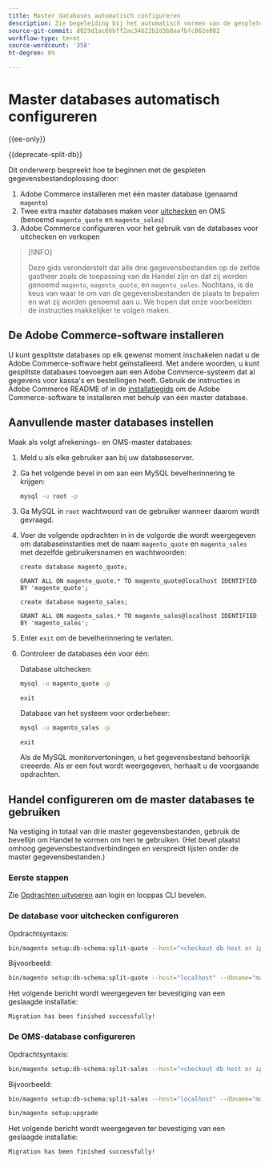 ```yaml
---
title: Master databases automatisch configureren
description: Zie begeleiding bij het automatisch vormen van de gespleten gegevensbestandoplossing.
source-git-commit: d029d1ac66bff2ac34b22b2d3b8aafbfc062e082
workflow-type: tm+mt
source-wordcount: '358'
ht-degree: 0%

---
```



# Master databases automatisch configureren

{{ee-only}}

{{deprecate-split-db}}

Dit onderwerp bespreekt hoe te beginnen met de gespleten gegevensbestandoplossing door:

1. Adobe Commerce installeren met één master database (genaamd `magento`)
1. Twee extra master databases maken voor [uitchecken](https://glossary.magento.com/checkout) en OMS (benoemd `magento_quote` en `magento_sales`)
1. Adobe Commerce configureren voor het gebruik van de databases voor uitchecken en verkopen

>[!INFO]
>
>Deze gids veronderstelt dat alle drie gegevensbestanden op de zelfde gastheer zoals de toepassing van de Handel zijn en dat zij worden genoemd `magento`, `magento_quote`, en `magento_sales`. Nochtans, is de keus van waar te om van de gegevensbestanden de plaats te bepalen en wat zij worden genoemd aan u. We hopen dat onze voorbeelden de instructies makkelijker te volgen maken.

## De Adobe Commerce-software installeren

U kunt gesplitste databases op elk gewenst moment inschakelen nadat u de Adobe Commerce-software hebt geïnstalleerd. Met andere woorden, u kunt gesplitste databases toevoegen aan een Adobe Commerce-systeem dat al gegevens voor kassa&#39;s en bestellingen heeft. Gebruik de instructies in Adobe Commerce README of in de [installatiegids](../../installation/overview.md) om de Adobe Commerce-software te installeren met behulp van één master database.

## Aanvullende master databases instellen

Maak als volgt afrekenings- en OMS-master databases:

1. Meld u als elke gebruiker aan bij uw databaseserver.
1. Ga het volgende bevel in om aan een MySQL bevelherinnering te krijgen:

   ```bash
   mysql -u root -p
   ```

1. Ga MySQL in `root` wachtwoord van de gebruiker wanneer daarom wordt gevraagd.
1. Voer de volgende opdrachten in in de volgorde die wordt weergegeven om databaseinstanties met de naam `magento_quote` en `magento_sales` met dezelfde gebruikersnamen en wachtwoorden:

   ```shell
   create database magento_quote;
   ```

   ```shell
   GRANT ALL ON magento_quote.* TO magento_quote@localhost IDENTIFIED BY 'magento_quote';
   ```

   ```shell
   create database magento_sales;
   ```

   ```shell
   GRANT ALL ON magento_sales.* TO magento_sales@localhost IDENTIFIED BY 'magento_sales';
   ```

1. Enter `exit` om de bevelherinnering te verlaten.

1. Controleer de databases één voor één:

   Database uitchecken:

   ```bash
   mysql -u magento_quote -p
   ```

   ```shell
   exit
   ```

   Database van het systeem voor orderbeheer:

   ```bash
   mysql -u magento_sales -p
   ```

   ```shell
   exit
   ```

   Als de MySQL monitorvertoningen, u het gegevensbestand behoorlijk creeerde. Als er een fout wordt weergegeven, herhaalt u de voorgaande opdrachten.

## Handel configureren om de master databases te gebruiken

Na vestiging in totaal van drie master gegevensbestanden, gebruik de bevellijn om Handel te vormen om hen te gebruiken. (Het bevel plaatst omhoog gegevensbestandverbindingen en verspreidt lijsten onder de master gegevensbestanden.)

### Eerste stappen

Zie [Opdrachten uitvoeren](../cli/config-cli.md#running-commands) aan login en looppas CLI bevelen.

### De database voor uitchecken configureren

Opdrachtsyntaxis:

```bash
bin/magento setup:db-schema:split-quote --host="<checkout db host or ip>" --dbname="<name>" --username="<checkout db username>" --password="<password>"
```

Bijvoorbeeld:

```bash
bin/magento setup:db-schema:split-quote --host="localhost" --dbname="magento_quote" --username="magento_quote" --password="magento_quote"
```

Het volgende bericht wordt weergegeven ter bevestiging van een geslaagde installatie:

```terminal
Migration has been finished successfully!
```

### De OMS-database configureren

Opdrachtsyntaxis:

```bash
bin/magento setup:db-schema:split-sales --host="<checkout db host or ip>" --dbname="<name>" --username="<checkout db username>" --password="<password>"
```

Bijvoorbeeld:

```bash
bin/magento setup:db-schema:split-sales --host="localhost" --dbname="magento_sales" --username="magento_sales" --password="magento_sales"
```

```bash
bin/magento setup:upgrade
```

Het volgende bericht wordt weergegeven ter bevestiging van een geslaagde installatie:

```terminal
Migration has been finished successfully!
```
